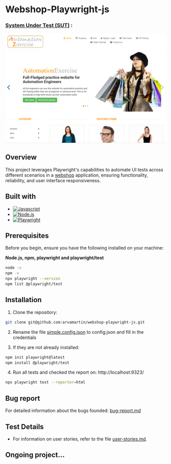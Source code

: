 # Webshop-Playwright-js
### [System Under Test (SUT)](https://automationexercise.com/) :
<img src="image.png" alt="image.png" width="700"/>

## Overview
This project leverages Playwright's capabilities to automate UI tests across different scenarios in a [webshop](https://automationexercise.com/) application, 
ensuring functionality, reliability, and user interface responsiveness.


## Built with
* [![Javascript][JAVASCRIPT]][JAVASRIPT-URL]
* [![Node.js][Node]][node-url]
* [![Playwright][Playwright]][Playwright-url]

## Prerequisites
Before you begin, ensure you have the following installed on your machine:  
    
**Node.js, npm, playwright and playwright/test**
```bash
node -v
npm -v
npx playwright --version
npm list @playwright/test
```

## Installation
1. Clone the repository:
```bash
git clone git@github.com:arvamartin/webshop-playwright-js.git
```
2.  Rename the file [simple.config.json](resources/simple.config.json) to config.json and fill in the credentials

3.  If they are not already installed:
```bash
npm init playwright@latest
npm install @playwright/test  
``` 
4. Run all tests and checked the report on: http://localhost:9323/
```bash
npx playwright test --reporter=html     
```

## Bug report
For detailed information about the bugs founded: [bug-report.md](bug-report.md)

## Test Details
* For information on user stories, refer to the file [user-stories.md](user-stories.md).

## Ongoing project...


[JAVASCRIPT]: https://shields.io/badge/JavaScript-F7DF1E?logo=JavaScript&logoColor=000&style=for-the-badge
[JAVASRIPT-URL]: https://developer.mozilla.org/en-US/docs/Web/JavaScript
[Node]: https://img.shields.io/badge/-node.js-darkgreen?style=for-the-badge&logo=node.js&logoColor=white
[node-url]:https://nodejs.org/en/download/package-manager
[Playwright]: https://img.shields.io/badge/-playwright-lightgreen?style=for-the-badge&logo=playwright&logoColor=white
[Playwright-url]: https://playwright.dev/

